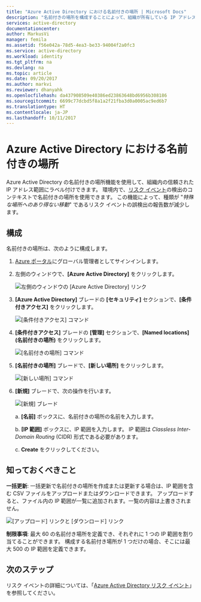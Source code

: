 ```yaml
---
title: "Azure Active Directory における名前付きの場所 | Microsoft Docs"
description: "名前付きの場所を構成することによって、組織が所有している IP アドレスが、特殊な場所へのあり得ない移動というリスク イベントの種類について誤検出を行うことを回避できます。"
services: active-directory
documentationcenter: 
author: MarkusVi
manager: femila
ms.assetid: f56e042a-78d5-4ea3-be33-94004f2a0fc3
ms.service: active-directory
ms.workload: identity
ms.tgt_pltfrm: na
ms.devlang: na
ms.topic: article
ms.date: 09/20/2017
ms.author: markvi
ms.reviewer: dhanyahk
ms.openlocfilehash: da437908509e40386ed23863648bd6956b308186
ms.sourcegitcommit: 6699c77dcbd5f8a1a2f21fba3d0a0005ac9ed6b7
ms.translationtype: HT
ms.contentlocale: ja-JP
ms.lasthandoff: 10/11/2017
---
```

# <a name="named-locations-in-azure-active-directory"></a>Azure Active Directory における名前付きの場所

Azure Active Directory の名前付きの場所機能を使用して、組織内の信頼された IP アドレス範囲にラベル付けできます。 環境内で、[リスク イベント](active-directory-reporting-risk-events.md)の検出のコンテキストで名前付きの場所を使用できます。 この機能によって、種類が "*特殊な場所へのあり得ない移動*" であるリスク イベントの誤検出の報告数が減少します。 

## <a name="configuration"></a>構成

名前付きの場所は、次のように構成します。

1. [Azure ポータル](https://portal.azure.com)にグローバル管理者としてサインインします。

2. 左側のウィンドウで、**[Azure Active Directory]** をクリックします。

    ![左側のウィンドウの [Azure Active Directory] リンク](./media/active-directory-named-locations/01.png)

3. **[Azure Active Directory]** ブレードの **[セキュリティ]** セクションで、**[条件付きアクセス]** をクリックします。

    ![[条件付きアクセス] コマンド](./media/active-directory-named-locations/05.png)


4. **[条件付きアクセス]** ブレードの **[管理]** セクションで、**[Named locations] \(名前付きの場所)** をクリックします。

    ![[名前付きの場所] コマンド](./media/active-directory-named-locations/06.png)


5. **[名前付きの場所]** ブレードで、**[新しい場所]** をクリックします。

    ![[新しい場所] コマンド](./media/active-directory-named-locations/07.png)


6. **[新規]** ブレードで、次の操作を行います。

    ![[新規] ブレード](./media/active-directory-named-locations/56.png)

    a. **[名前]** ボックスに、名前付きの場所の名前を入力します。

    b. **[IP 範囲]** ボックスに、IP 範囲を入力します。 IP 範囲は *Classless Inter-Domain Routing* (CIDR) 形式である必要があります。  

    c. **Create** をクリックしてください。



## <a name="what-you-should-know"></a>知っておくべきこと

**一括更新**: 一括更新で名前付きの場所を作成または更新する場合は、IP 範囲を含む CSV ファイルをアップロードまたはダウンロードできます。 アップロードすると、ファイル内の IP 範囲が一覧に追加されます。一覧の内容は上書きされません。

![[アップロード] リンクと [ダウンロード] リンク](./media/active-directory-named-locations/09.png)


**制限事項**: 最大 60 の名前付き場所を定義でき、それぞれに 1 つの IP 範囲を割り当てることができます。 構成する名前付き場所が 1 つだけの場合、そこには最大 500 の IP 範囲を定義できます。


## <a name="next-steps"></a>次のステップ

リスク イベントの詳細については、「[Azure Active Directory リスク イベント](active-directory-reporting-risk-events.md)」を参照してください。

